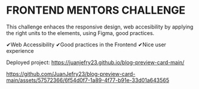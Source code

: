 # FRONTEND MENTORS CHALLENGE

This challenge enhaces the responsive design, web accesibility by applying the right units to the 
elements, using Figma, good practices.

✔Web Accessibility
✔Good practices in the Frontend
✔Nice user experience

Deployed project: https://juanjefry23.github.io/blog-preview-card-main/

https://github.com/JuanJefry23/blog-preview-card-main/assets/57572366/6f54d0f7-1a89-4f77-b91e-33d01a643565
